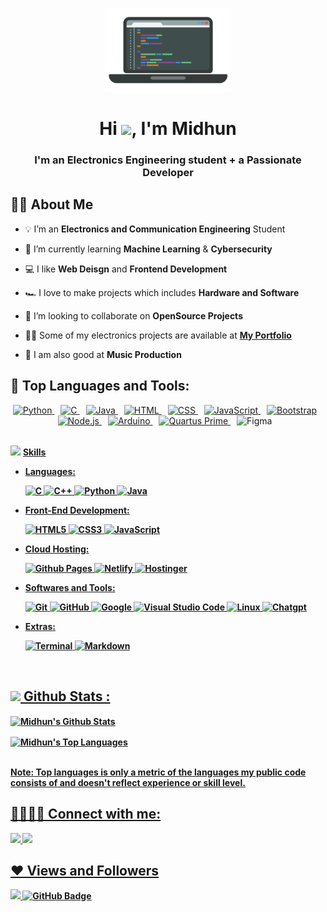<p align="center"> 
    <a href="#"><img width="40%" height="auto" src="pc.png" height="5px"/> </a>
  <h1 align="center">Hi <img src="https://raw.githubusercontent.com/MartinHeinz/MartinHeinz/master/wave.gif" width="30px">, I'm Midhun </h1>
  <h3 align="center">I'm an Electronics Engineering student + a Passionate Developer  </h3>

## 🙋‍♂️ About Me
- 💡 I’m an **Electronics and Communication Engineering** Student 
- 🔐 I’m currently learning **Machine Learning** & **Cybersecurity** 
- 💻 I like **Web Deisgn** and **Frontend Development**
- 🏎️ I love to make projects which includes **Hardware and Software**

- 👯 I’m looking to collaborate on **OpenSource Projects**

- 👨‍💻 Some of my electronics projects are available at **[My Portfolio](https://memidhun.github.io/)**

- 🎹 I am also good at **Music Production**

## 🚀 Top Languages and Tools:

<div align="center">
  <a href="https://www.python.org" target="_blank" style="padding-right: 10px;">
    <img src="https://img.icons8.com/color/48/000000/python.png" alt="Python"/>
  </a>
  <a href="https://getbootstrap.com" target="_blank" style="padding-right: 10px;">
    <img src="https://img.icons8.com/color/48/000000/c-programming.png" alt="C"/>
  </a>
  <a href="https://www.java.com" target="_blank" style="padding-right: 10px;">
    <img src="https://img.icons8.com/color/48/000000/java-coffee-cup-logo.png" alt="Java"/>
  </a>
  <a href="https://www.w3.org/html/" target="_blank" style="padding-right: 10px;">
    <img src="https://img.icons8.com/color/48/000000/html-5.png" alt="HTML"/>
  </a> 
  <a href="https://www.w3schools.com/css/" target="_blank" style="padding-right: 10px;">
    <img src="https://img.icons8.com/color/48/000000/css3.png" alt="CSS"/>
  </a> 
  <a href="https://developer.mozilla.org/en-US/docs/Web/JavaScript" target="_blank" style="padding-right: 10px;">
    <img src="https://img.icons8.com/color/48/000000/javascript.png" alt="JavaScript"/>
  </a> 
  <a href="https://www.w3schools.com/c/index.php" target="_blank" style="padding-right: 10px;">
    <img src="https://img.icons8.com/color/48/000000/bootstrap.png" alt="Bootstrap"/>
  </a> 
  <a href="https://nodejs.org" target="_blank" style="padding-right: 10px;">
    <img src="https://img.icons8.com/color/48/000000/nodejs.png" alt="Node.js"/>
  </a> 
  <a href="https://www.arduino.cc/" target="_blank" style="padding-right: 10px;">
    <img src="https://img.icons8.com/fluency/48/000000/arduino.png" alt="Arduino"/>
  </a>
  <a href="https://www.intel.com/content/www/us/en/products/details/fpga/development-tools/quartus-prime.html" target="_blank" style="padding-right: 10px;">
    <img src="https://downloadlynet.ir/wp-content/uploads/2020/03/Quartus-Prime-.png" alt="Quartus Prime" width="45" height="45"/>
  </a> 
  <a style="padding-right: 10px;">
    <img src="https://img.icons8.com/color/48/figma--v1.png" alt="Figma"/>
  </a>
</div>

<!-- [![React Badge](https://img.shields.io/badge/-React-61DBFB?style=for-the-badge&labelColor=black&logo=react&logoColor=61DBFB)](#)  [![Javascript Badge](https://img.shields.io/badge/-Javascript-F0DB4F?style=for-the-badge&labelColor=black&logo=javascript&logoColor=F0DB4F)](#) [![Typescript Badge](https://img.shields.io/badge/-Typescript-007acc?style=for-the-badge&labelColor=black&logo=typescript&logoColor=007acc)](#) [![Nodejs Badge](https://img.shields.io/badge/-Nodejs-3C873A?style=for-the-badge&labelColor=black&logo=node.js&logoColor=3C873A)](#) [![GraphQL Badge](https://img.shields.io/badge/-GraphQl-e535ab?style=for-the-badge&labelColor=black&logo=node.js&logoColor=e535ab)](#) -->
<br/>

</p>
<p align="left"><img src="https://media2.giphy.com/media/QssGEmpkyEOhBCb7e1/giphy.gif?cid=ecf05e47a0n3gi1bfqntqmob8g9aid1oyj2wr3ds3mg700bl&rid=giphy.gif" width ="25"> <b><u>Skills</p>

- **Languages**:
    
    ![C](https://img.shields.io/badge/C%20-%232370ED.svg?style=for-the-badge&logo=c&logoColor=white)
    ![C++](https://img.shields.io/badge/C++%20-%2300599C.svg?style=for-the-badge&logo=c%2B%2B&logoColor=white)
    ![Python](https://img.shields.io/badge/Python%20-%2314354C.svg?style=for-the-badge&logo=python&logoColor=white)
    ![Java](https://img.shields.io/badge/JAVA%20-%2354C.svg?style=for-the-badge&logo=ava&logoColor=red)


- **Front-End Development**:

   ![HTML5](https://img.shields.io/badge/HTML5%20-%23E34F26.svg?style=for-the-badge&logo=html5&logoColor=white)
   ![CSS3](https://img.shields.io/badge/CSS%20-%231572B6.svg?style=for-the-badge&logo=css3&logoColor=white)
   ![JavaScript](https://img.shields.io/badge/JavaScript%20-%23F7DF1E.svg?style=for-the-badge&logo=javascript&logoColor=black)



- **Cloud Hosting**:

    ![Github Pages](https://img.shields.io/badge/GitHub%20Pages-%23327FC7.svg?style=for-the-badge&logo=github&logoColor=white)
    ![Netlify](https://img.shields.io/badge/Netlify%20-%23FC7.svg?style=for-the-badge&logo=Netlify&logoColor=red)
    ![Hostinger](https://img.shields.io/badge/Hostinger%20-%235FC7.svg?style=for-the-badge&logo=hostinger&logoColor=red)


- **Softwares and Tools**:

    ![Git](https://img.shields.io/badge/git-%23F05033.svg?style=for-the-badge&logo=git&logoColor=white)
    ![GitHub](https://img.shields.io/badge/github-%23121011.svg?style=for-the-badge&logo=github&logoColor=white)
    ![Google](https://img.shields.io/badge/google-%234285F4.svg?style=for-the-badge&logo=google&logoColor=white)
    ![Visual Studio Code](https://img.shields.io/badge/Visual%20Studio%20Code-0078d7.svg?style=for-the-badge&logo=visual-studio-code&logoColor=white)
    ![Linux](https://img.shields.io/badge/Linux-FCC624?style=for-the-badge&logo=linux&logoColor=black)
    ![Chatgpt](https://img.shields.io/badge/Chatgpt-FC624?style=for-the-badge&logo=CHATgpt&logoColor=black) 



- **Extras**:

    ![Terminal](https://img.shields.io/badge/Terminal-%23054020?style=for-the-badge&logo=gnu-bash&logoColor=white)
    ![Markdown](https://img.shields.io/badge/markdown-%23000000.svg?style=for-the-badge&logo=markdown&logoColor=white)   

</p>

<br>



## <img src="https://media.giphy.com/media/iY8CRBdQXODJSCERIr/giphy.gif" width="35"><b> Github Stats : </b>
  
   <a href="https://github.com/memidhun/github-readme-stats"><img align="center" alt="Midhun's Github Stats" src="https://github-readme-stats.vercel.app/api?username=memidhun&show_icons=true&count_private=true&theme=tokyonight&hide_border=true&bg_color=0D1117" /></a>
   
  <a href="https://github.com/memidhun/github-readme-stats"><img align="center" height=200 alt="Midhun's Top Languages" src="https://github-readme-stats.vercel.app/api/top-langs/?username=memidhun&langs_count=8&count_private=true&layout=compact&theme=tokyonight&hide_border=true&bg_color=0D1117&card_width=445"/></a>
  
  <br/>
  <b>Note:</b> Top languages is only a metric of the languages my public code consists of and doesn't reflect experience or skill level.
  
## 🫱🏼‍🫲🏼 Connect with me:

<p align="left">

<a href = "https://www.linkedin.com/in/midhunmathew2002"><img src="https://img.icons8.com/fluent/48/000000/linkedin.png"/></a>
<a href = "https://www.instagram.com/me_midhun/"><img src="https://img.icons8.com/fluent/48/000000/instagram-new.png"/></a>
</p>

## ❤ Views and Followers

<a href="https://github.com/Meghna-DAS/github-profile-views-counter">
    <img src="https://komarev.com/ghpvc/?username=memidhun"></a>
<a href="https://github.com/memidhun?tab=followers"><img src="https://img.shields.io/github/followers/memidhun?style=flat-square&logo=github&color=orange" alt="GitHub Badge"></a>
